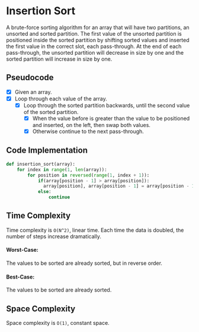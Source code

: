 # Insertion Sort

A brute-force sorting algorithm for an array that will have two partitions, an unsorted and sorted partition. The first value of the unsorted partition is positioned inside the sorted partition by shifting sorted values and inserted the first value in the correct slot, each pass-through. At the end of each pass-through, the unsorted partition will decrease in size by one and the sorted partition will increase in size by one. 

## Pseudocode

- [x] Given an array.
- [x] Loop through each value of the array.
  - [x] Loop through the sorted partition backwards, until the second value of the sorted partition.
    - [x] When the value before is greater than the value to be positioned and inserted, on the left, then swap both values.
    - [x] Otherwise continue to the next pass-through.

## Code Implementation

```python
def insertion_sort(array):
    for index in range(1, len(array)):
        for position in reversed(range(1, index + 1)):
            if(array[position - 1] > array[position]):
              array[position], array[position - 1] = array[position - 1], array[position]
            else:
                continue
```

## Time Complexity

Time complexity is `O(N^2)`, linear time. Each time the data is doubled, the number of steps increase dramatically.  

#### Worst-Case:

The values to be sorted are already sorted, but in reverse order.

#### Best-Case:

The values to be sorted are already sorted.

## Space Complexity

Space complexity is `O(1)`, constant space.


